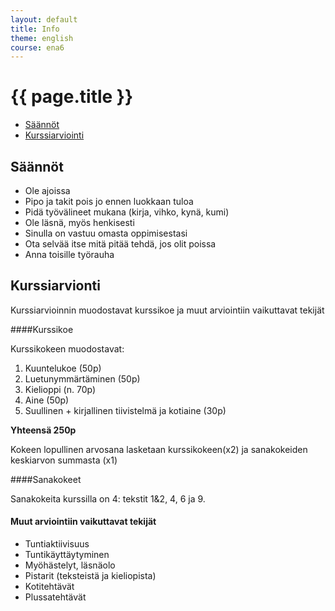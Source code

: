 ```yaml
---
layout: default
title: Info
theme: english
course: ena6
---
```


<div class="container">
<div class="header-row">
<div class="main-header">
<h1>{{ page.title }}</h1>
</div>
</div>
<div class="content-row">
<div class="sidebar">
<div class="page-sidebar affix" data-spy="affix" data-offset-top="250">
<ul class="nav page-sidenav">
<li><a href="#saannot">Säännöt</a></li>
<li><a href="#kurssiarviointi">Kurssiarviointi</a></li>

</ul>
</div>
</div>
<div class="info-content">
<h2 id="saannot">Säännöt</h2>

* Ole ajoissa
* Pipo ja takit pois jo ennen luokkaan tuloa
* Pidä työvälineet mukana (kirja, vihko, kynä, kumi)
* Ole läsnä, myös henkisesti
* Sinulla on vastuu omasta oppimisestasi
* Ota selvää itse mitä pitää tehdä, jos olit poissa
* Anna toisille työrauha

<h2 id="kurssiarviointi">Kurssiarvionti</h2>

Kurssiarvioinnin muodostavat kurssikoe ja muut arviointiin vaikuttavat tekijät

####Kurssikoe

Kurssikokeen muodostavat:

1. Kuuntelukoe (50p)
2. Luetunymmärtäminen (50p)
3. Kielioppi (n. 70p)
4. Aine (50p)
5. Suullinen + kirjallinen tiivistelmä ja kotiaine (30p)

**Yhteensä 250p**

Kokeen lopullinen arvosana lasketaan kurssikokeen(x2) ja sanakokeiden keskiarvon summasta (x1)

####Sanakokeet

Sanakokeita kurssilla on 4: tekstit 1&2, 4, 6 ja 9.

#### Muut arviointiin vaikuttavat tekijät

* Tuntiaktiivisuus
* Tuntikäyttäytyminen
* Myöhästelyt, läsnäolo
* Pistarit (teksteistä ja kieliopista)
* Kotitehtävät
* Plussatehtävät


</div>
</div>
</div>
